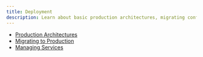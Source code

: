 ```yaml
---
title: Deployment
description: Learn about basic production architectures, migrating configuration from a testing environment to production and managing services.
---
```


- [Production Architectures](deployment-topics)
- [Migrating to Production](deployment-topics/migrating-configuration)
- [Managing Services](deployment-topics/managing-services)